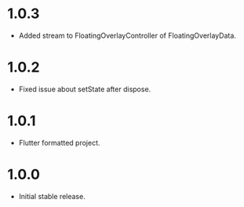 
# 1.0.3

* Added stream to FloatingOverlayController of FloatingOverlayData.

# 1.0.2

* Fixed issue about setState after dispose.

# 1.0.1

* Flutter formatted project.

# 1.0.0

* Initial stable release.
